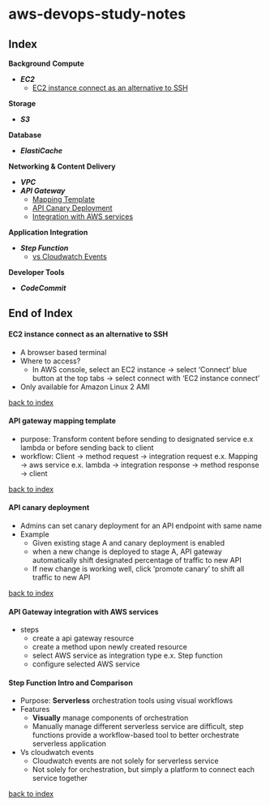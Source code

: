 # aws-devops-study-notes

## Index

**Background**
**Compute**
- ***EC2***
  - [EC2 instance connect as an alternative to SSH ](#ec2-instance-connect-as-an-alternative-to-SSH)
  
**Storage**
- ***S3***

**Database**
- ***ElastiCache***

**Networking & Content Delivery**
- ***VPC***
- ***API Gateway***
  - [Mapping Template](#api-gateway-mapping-template)
  - [API Canary Deployment](#api-canary-deployment)
  - [Integration with AWS services](#api-gateway-integration-with-aws-services)

**Application Integration**
- ***Step Function***
  - [vs Cloudwatch Events](#step-function-intro-and-comparison)

**Developer Tools**
- ***CodeCommit***
  
  
## End of Index




  
#### EC2 instance connect as an alternative to SSH 
- A browser based terminal 
- Where to access?
  - In AWS console, select an EC2 instance → select ‘Connect’ blue button at the top tabs → select connect with ‘EC2 instance connect’
- Only available for Amazon Linux 2 AMI

[ back to index ](#index)


#### API gateway mapping template
- purpose: Transform content before sending to designated service e.x lambda or before sending back to client
- workflow: Client → method request → integration request e.x. Mapping → aws service e.x. lambda → integration response → method response → client 

[ back to index ](#index)


#### API canary deployment
- Admins can set canary deployment for an API endpoint with same name
- Example  
  - Given existing stage A and canary deployment is enabled
  - when a new change is deployed to stage A, API gateway automatically shift designated percentage of traffic to new API
  - If new change is working well, click ‘promote canary’ to shift all traffic to new API

[ back to index ](#index)


#### API Gateway integration with AWS services
- steps
  - create a api gateway resource
  - create a method upon newly created resource
  - select AWS service as integration type e.x. Step function
  - configure selected AWS service


#### Step Function Intro and Comparison
- Purpose: **Serverless** orchestration tools using visual workflows
- Features
  - **Visually** manage components of orchestration
  - Manually manage different serverless service are difficult, step functions provide a workflow-based tool to better orchestrate serverless application
- Vs cloudwatch events
  - Cloudwatch events are not solely for serverless service
  - Not solely for orchestration, but simply a platform to connect each service together

[ back to index ](#index)
